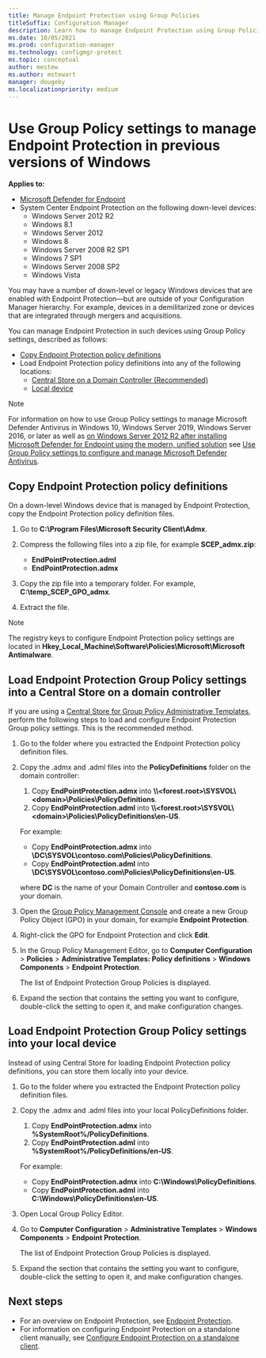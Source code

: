 ```yaml
---
title: Manage Endpoint Protection using Group Policies
titleSuffix: Configuration Manager
description: Learn how to manage Endpoint Protection using Group Policies.
ms.date: 10/05/2021
ms.prod: configuration-manager
ms.technology: configmgr-protect
ms.topic: conceptual
author: mestew
ms.author: mstewart
manager: dougeby
ms.localizationpriority: medium
---
```

# Use Group Policy settings to manage Endpoint Protection in previous versions of Windows

**Applies to:**

- [Microsoft Defender for Endpoint](/windows/security/threat-protection/microsoft-defender-atp/microsoft-defender-advanced-threat-protection)
- System Center Endpoint Protection on the following down-level devices:
    - Windows Server 2012 R2
    - Windows 8.1
    - Windows Server 2012
    - Windows 8
    - Windows Server 2008 R2 SP1
    - Windows 7 SP1
    - Windows Server 2008 SP2
    - Windows Vista

You may have a number of down-level or legacy Windows devices that are enabled with Endpoint Protection—but are outside of your Configuration Manager hierarchy. For example, devices in a demilitarized zone or devices that are integrated through mergers and acquisitions. 

You can manage Endpoint Protection in such devices using Group Policy settings, described as follows:

- [Copy Endpoint Protection policy definitions](#copy-endpoint-protection-policy-definitions)
- Load Endpoint Protection policy definitions into any of the following locations:
    - [Central Store on a Domain Controller (Recommended)](#load-endpoint-protection-group-policy-settings-into-a-central-store-on-a-domain-controller)
    - [Local device](#load-endpoint-protection-group-policy-settings-into-your-local-device)

> [!NOTE]
> For information on how to use Group Policy settings to manage Microsoft Defender Antivirus in Windows 10, Windows Server 2019, Windows Server 2016, or later as well as [on Windows Server 2012 R2 after installing Microsoft Defender for Endpoint using the modern, unified solution](/microsoft-365/security/defender-endpoint/configure-server-endpoints#windows-server-2012-r2-and-windows-server-2016) see [Use Group Policy settings to configure and manage Microsoft Defender Antivirus](/windows/security/threat-protection/microsoft-defender-antivirus/use-group-policy-microsoft-defender-antivirus).

## Copy Endpoint Protection policy definitions

On a down-level Windows device that is managed by Endpoint Protection, copy the Endpoint Protection policy definition files.

1. Go to **C:\Program Files\Microsoft Security Client\Admx**. 

2. Compress the following files into a zip file, for example **SCEP_admx.zip**:
    - **EndPointProtection.adml**
    - **EndPointProtection.admx**
3. Copy the zip file into a temporary folder. For example, **C:\temp_SCEP_GPO_admx**.
4. Extract the file. 

> [!NOTE]
> The registry keys to configure Endpoint Protection policy settings are located in **Hkey_Local_Machine\Software\Policies\Microsoft\Microsoft Antimalware**.

## Load Endpoint Protection Group Policy settings into a Central Store on a domain controller

If you are using a [Central Store for Group Policy Administrative Templates](https://support.microsoft.com/help/3087759/how-to-create-and-manage-the-central-store-for-group-policy-administra), perform the following steps to load and configure Endpoint Protection Group policy settings. This is the recommended method.

1. Go to the folder where you extracted the Endpoint Protection policy definition files.
2. Copy the .admx and .adml files into the **PolicyDefinitions** folder on the domain controller:
    1. Copy **EndPointProtection.admx** into **\\\\\<forest.root\>\\SYSVOL\\\<domain\>\\Policies\\PolicyDefinitions**. 
    2. Copy **EndPointProtection.adml** into **\\\\\<forest.root\>\\SYSVOL\\\<domain\>\\Policies\\PolicyDefinitions\\en-US**.  

    For example:
    
    - Copy **EndPointProtection.admx** into **\\DC\SYSVOL\contoso.com\Policies\PolicyDefinitions**.
    - Copy **EndPointProtection.adml** into **\\DC\SYSVOL\contoso.com\Policies\PolicyDefinitions\en-US**.
    
    where **DC** is the name of your Domain Controller and **contoso.com** is your domain.

3. Open the [Group Policy Management Console](/internet-explorer/ie11-deploy-guide/group-policy-and-group-policy-mgmt-console-ie11) and create a new Group Policy Object (GPO) in your domain, for example **Endpoint Protection**.
4. Right-click the GPO for Endpoint Protection and click **Edit**.
5. In the Group Policy Management Editor, go to **Computer Configuration** > **Policies** > **Administrative Templates: Policy definitions** > **Windows Components** > **Endpoint Protection**.

   The list of Endpoint Protection Group Policies is displayed.

6. Expand the section that contains the setting you want to configure, double-click the setting to open it, and make configuration changes.

## Load Endpoint Protection Group Policy settings into your local device

Instead of using Central Store for loading Endpoint Protection policy definitions, you can store them locally into your device.

1. Go to the folder where you extracted the Endpoint Protection policy definition files.
2. Copy the .admx and .adml files into your local PolicyDefinitions folder.
    1. Copy **EndPointProtection.admx** into **%SystemRoot%/PolicyDefinitions**. 
    2. Copy **EndPointProtection.adml** into **%SystemRoot%/PolicyDefinitions/en-US**.
    
    For example:

    - Copy **EndPointProtection.admx** into **C:\Windows\PolicyDefinitions**.
    - Copy **EndPointProtection.adml** into **C:\Windows\PolicyDefinitions\en-US**.
    
3. Open Local Group Policy Editor.
4. Go to **Computer Configuration** > **Administrative Templates** > **Windows Components** > **Endpoint Protection**.

    The list of Endpoint Protection Group Policies is displayed.

5. Expand the section that contains the setting you want to configure, double-click the setting to open it, and make configuration changes.

## Next steps
- For an overview on Endpoint Protection, see [Endpoint Protection](endpoint-protection.md).
- For information on configuring Endpoint Protection on a standalone client manually, see [Configure Endpoint Protection on a standalone client](endpoint-protection-configure-standalone-client.md).
